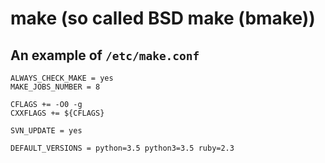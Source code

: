 # make (so called BSD make (bmake))


## An example of `/etc/make.conf`

```
ALWAYS_CHECK_MAKE = yes
MAKE_JOBS_NUMBER = 8

CFLAGS += -O0 -g
CXXFLAGS += ${CFLAGS}

SVN_UPDATE = yes

DEFAULT_VERSIONS = python=3.5 python3=3.5 ruby=2.3
```
